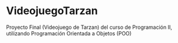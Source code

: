 # VideojuegoTarzan
Proyecto Final (Videojuego de Tarzan) del curso de Programación II, utilizando Programación Orientada a Objetos (POO)
